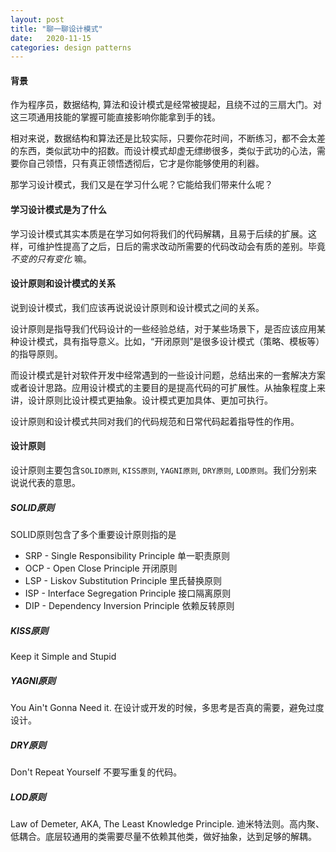 ```yaml
---
layout: post
title: "聊一聊设计模式"
date:   2020-11-15
categories: design patterns
---
```


#### 背景
作为程序员，数据结构, 算法和设计模式是经常被提起，且绕不过的三扇大门。对这三项通用技能的掌握可能直接影响你能拿到手的钱。

相对来说，数据结构和算法还是比较实际，只要你花时间，不断练习，都不会太差的东西，类似武功中的招数。而设计模式却虚无缥缈很多，类似于武功的心法，需要你自己领悟，只有真正领悟透彻后，它才是你能够使用的利器。

那学习设计模式，我们又是在学习什么呢？它能给我们带来什么呢？

#### 学习设计模式是为了什么
学习设计模式其实本质是在学习如何将我们的代码解耦，且易于后续的扩展。这样，可维护性提高了之后，日后的需求改动所需要的代码改动会有质的差别。毕竟 *不变的只有变化* 嘛。

#### 设计原则和设计模式的关系
说到设计模式，我们应该再说说设计原则和设计模式之间的关系。

设计原则是指导我们代码设计的一些经验总结，对于某些场景下，是否应该应用某种设计模式，具有指导意义。比如，“开闭原则”是很多设计模式（策略、模板等）的指导原则。

而设计模式是针对软件开发中经常遇到的一些设计问题，总结出来的一套解决方案或者设计思路。应用设计模式的主要目的是提高代码的可扩展性。从抽象程度上来讲，设计原则比设计模式更抽象。设计模式更加具体、更加可执行。

设计原则和设计模式共同对我们的代码规范和日常代码起着指导性的作用。

#### 设计原则
设计原则主要包含`SOLID原则`, `KISS原则`, `YAGNI原则`, `DRY原则`, `LOD原则`。我们分别来说说代表的意思。

##### SOLID原则
SOLID原则包含了多个重要设计原则指的是
 - SRP - Single Responsibility Principle 单一职责原则
 - OCP - Open Close Principle 开闭原则
 - LSP - Liskov Substitution Principle 里氏替换原则
 - ISP - Interface Segregation Principle 接口隔离原则
 - DIP - Dependency Inversion Principle 依赖反转原则

##### KISS原则
Keep it Simple and Stupid

##### YAGNI原则
You Ain't Gonna Need it. 在设计或开发的时候，多思考是否真的需要，避免过度设计。

##### DRY原则
Don't Repeat Yourself 不要写重复的代码。

##### LOD原则
Law of Demeter, AKA, The Least Knowledge Principle. 迪米特法则。高内聚、低耦合。底层较通用的类需要尽量不依赖其他类，做好抽象，达到足够的解耦。



